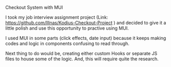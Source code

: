 Checkout System with MUI

I took my job interview assignment project (Link: https://github.com/Illnas/Kodius-Checkout-Project ) and decided
to give it a little polish and use this opportunity to practive using MUI. 

I used MUI in some parts (click effects, date input) because it keeps making codes and logic in components
confusing to read through.

Next thing to do would be, creating either custom Hooks or separate JS files to house some of the logic.
And, this will require quite the research. 


